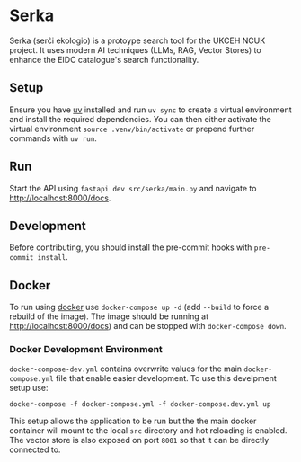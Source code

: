 # Serka
Serka (serĉi ekologio) is a protoype search tool for the UKCEH NCUK project. It uses modern AI techniques (LLMs, RAG, Vector Stores) to enhance the EIDC catalogue's search functionality.

## Setup
Ensure you have [uv](https://docs.astral.sh/uv/) installed and run `uv sync` to create a virtual environment and install the required dependencies. You can then either activate the virtual environment `source .venv/bin/activate` or prepend further commands with `uv run`.
## Run
Start the API using `fastapi dev src/serka/main.py` and navigate to [http://localhost:8000/docs](http://localhost:8000/docs).
## Development
Before contributing, you should install the pre-commit hooks with `pre-commit install`.
## Docker
To run using [docker](https://www.docker.com/) use `docker-compose up -d` (add `--build` to force a rebuild of the image). The image should be running at [http://localhost:8000/docs](http://localhost:8000/docs)) and can be stopped with `docker-compose down`.
### Docker Development Environment
`docker-compose-dev.yml` contains overwrite values for the main `docker-compose.yml` file that enable easier development. To use this develpment setup use:
```
docker-compose -f docker-compose.yml -f docker-compose.dev.yml up
```
This setup allows the application to be run but the the main docker container will mount to the local `src` directory and hot reloading is enabled. The vector store is also exposed on port `8001` so that it can be directly connected to.
